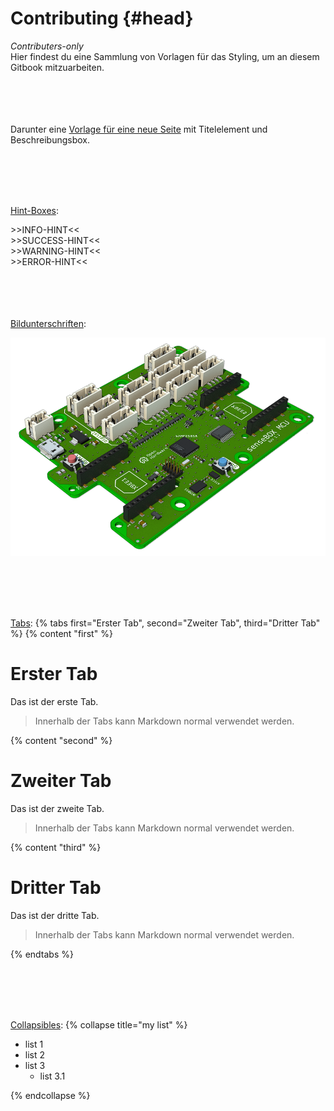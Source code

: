 # Contributing {#head}
<div class="description">
<i>Contributers-only</i><br>
Hier findest du eine Sammlung von Vorlagen für das Styling, um an diesem Gitbook mitzuarbeiten.</div>
<div class="line">
    <br>
    <br>
</div>
<div>
    <br>
    <br>
</div>


Darunter eine [Vorlage für eine neue Seite](neue-seite.md) mit Titelelement und Beschreibungsbox.

<div class="line">
    <br>
    <br>
</div>
<br>
<br>

[Hint-Boxes](hint-template.md): 
<div class="box_info">
    <i class="fa fa-info fa-fw" aria-hidden="true" style="color: #42acf3;"></i>
    >>INFO-HINT<<
</div>

<div class="box_success">
    <i class="fa fa-check fa-fw" aria-hidden="true" style="color: #50af51;"></i>
    >>SUCCESS-HINT<<
</div>

<div class="box_warning">
     <i class="fa fa-exclamation-circle fa-fw" aria-hidden="true" style="color: #f0ad4e"></i>
     >>WARNING-HINT<<
</div>

<div class="box_error">
    <i class="fa fa-exclamation-triangle fa-fw" aria-hidden="true" style="color: #d9534f"></i>
    >>ERROR-HINT<<
</div>

<div class="line">
    <br>
    <br>
</div>
<br>
<br>

[Bildunterschriften](bildunterschriften.md):

![Dies ist eine Beispiel-Unterschrift](https://github.com/sensebox/resources/raw/master/gitbook_pictures/mcu_one_top.png)

<div class="line">
    <br>
    <br>
</div>
<br>
<br>

[Tabs](tabs.md):
{% tabs first="Erster Tab", second="Zweiter Tab", third="Dritter Tab" %}
{% content "first" %}
# Erster Tab
Das ist der erste Tab.
> Innerhalb der Tabs kann Markdown normal verwendet werden. 

{% content "second" %}
# Zweiter Tab
Das ist der zweite Tab.
> Innerhalb der Tabs kann Markdown normal verwendet werden.

{% content "third" %}
# Dritter Tab
Das ist der dritte Tab.
> Innerhalb der Tabs kann Markdown normal verwendet werden.

{% endtabs %}

<div class="line">
    <br>
    <br>
</div>
<br>
<br>

[Collapsibles](collapsible.md):
{% collapse title="my list" %}
 
* list 1
* list 2
* list 3
    * list 3.1
    
{% endcollapse %}